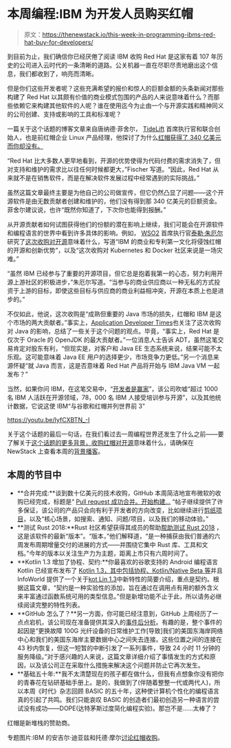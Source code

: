 # 本周编程:IBM 为开发人员购买红帽

> 原文：<https://thenewstack.io/this-week-in-programming-ibms-red-hat-buy-for-developers/>

到目前为止，我们确信你已经厌倦了阅读 IBM 收购 Red Hat 是这家有着 107 年历史的公司进入云时代的一条清晰的道路。公关机器一直在尽职尽责地磨出这个信息，我们都收到了，响亮而清晰。

但是你们这些开发者呢？这些充满希望的报价和惊人的巨额金额的头条新闻对那些构建了 Red Hat 以其颇有价值的商业模式包围的产品的人来说意味着什么？而那些依赖它来构建其他软件的人呢？谁在使用迄今为止由一个与开源实践和精神同义的公司创建、支持或影响的工具和标准呢？

一篇关于这个话题的博客文章来自唐纳德·菲舍尔， [TideLift](https://tidelift.com/) 首席执行官和联合创始人，也是前红帽企业 Linux 产品经理，他探讨了为什么[红帽获得了 340 亿美元而你却没有。](https://blog.tidelift.com/open-source-creators-red-hat-got-34-billion-and-you-got-0.-heres-why)

“Red Hat 比大多数人更早地看到，开源的优势使得为代码付费的需求消失了，但对支持和维护的需求比以往任何时候都更大，”Fischer 写道。“因此，Red Hat 从来就不是在销售软件，而是在解决软件发展过程中经常遇到的实际挑战。”

虽然这篇文章最终主要是为他自己的公司做宣传，但它仍然凸显了问题——这个开源软件是由无数贡献者创建和维护的，他们没有得到那 340 亿美元的巨额资金。菲舍尔建议说，也许“既然你知道了，下次你也能得到报酬。”

从开源贡献者如何试图获得他们的份额的潜在影响上继续，我们可能会在开源软件和编程语言的世界中看到许多具体的影响。例如， [WSO2](https://wso2.com/) 首席执行官[泰勒·朱厄尔](https://www.linkedin.com/in/tylerjewell/)研究了[这次收购对开源](https://blog.usejournal.com/ibm-acquires-red-hat-what-this-means-for-open-source-d236d680da5b)意味着什么，写道“IBM 的商业和专利第一文化将侵蚀红帽的开源和创新优势”，以及“这次收购对 Kubernetes 和 Docker 社区来说是一场灾难。”

“虽然 IBM 已经参与了重要的开源项目，但它总是抱着我第一的心态，努力利用开源上游社区的积极进步，”朱厄尔写道。“当参与的商业供应商以一种无私的方式投资于上游的目标，即使这些目标与供应商的商业利益相冲突，开源在本质上也是进步的。”

不仅如此，他说，这次收购是“成熟但重要的 Java 市场的损失，红帽和 IBM 是这个市场的两大贡献者。”事实上，[Application Developer Times](https://adtmag.com/articles/2018/10/29/ibm-red-hat.aspx)也关注了这次收购对 Java 的影响，总结了一些关于这个问题的观点。毕竟，“事实上，Red Hat 是仅次于 Oracle 的 OpenJDK 的最大贡献者。”一位消息人士告诉 ADT，虽然这笔交易肯定对股东有利，“但现实是，对客户和 Java EE 生态系统来说，结果可能不太乐观。这可能意味着 Java EE 用户的选择更少，市场竞争力更低。”另一个消息来源怀疑“就 Java 而言，这是否意味着 Red Hat 产品将开始与 IBM Java VM 一起发布？”

当然，如果你问 IBM，在这笔交易中，“[开发者是赢家](https://developer.ibm.com/blogs/2018/10/28/ibm-and-red-hat-are-coming-together-and-developers-are-the-winners/)”，该公司吹嘘“超过 1000 名 IBM 人活跃在开源领域，78，000 名 IBM 人接受培训参与开源”，以及其他统计数据，它说这使 IBM“与谷歌和红帽并列世界前 3”

https://youtu.be/IyfCXBTN_-I

关于这个话题的最后一句话，在我们看过去一周编程世界还发生了什么之前——要了解关于[这个话题的更多背景，收购红帽对开源](https://thenewstack.io/what-ibms-purchase-of-red-hat-will-mean-for-open-source)意味着什么，请确保在 NewStack 上查看本周的[背景播客](https://thenewstack.io/tag/the-new-stack-context/)。

## 本周的节目中

*   **合并完成:**谈到数十亿美元的技术收购，GitHub 本周简洁地宣布微软的收购已经完成，标题是“ [Pull request 成功合并。开始构建…](https://blog.github.com/2018-10-26-github-and-microsoft/) “帖子继续提供了许多保证，该公司的产品只会向有利于开发者的方向改变，比如继续进行[剪纸项目](https://blog.github.com/2018-08-28-announcing-paper-cuts/)，以及“核心场景，如搜索、通知、问题/项目，以及我们的移动体验。”
*   **测试 Rust 2018:**Rust 社区希望获得其成员的帮助[帮助测试 Rust 2018](https://blog.rust-lang.org/2018/10/30/help-test-rust-2018.html) ，这是该软件的最新“版本”。“版本，”他们解释道，“是一种捕获由我们普通的六周发布周期增量交付的进展的方式——并围绕它集中 Rust 库、工具和文档。”今年的版本以关注生产力为主题，距离上市只有六周时间了。
*   **Kotlin 1.3 增加了协程、契约:**你最喜欢的谷歌支持的 Android 编程语言 Kotlin 已经宣布发布了 [Kotlin 1.3，其中包括协程、Kotlin/Native Beta 等](https://blog.jetbrains.com/kotlin/2018/10/kotlin-1-3/)并且 InfoWorld 提供了一个关于[kot Lin 1.3](https://www.infoworld.com/article/3229958/application-development/whats-new-in-kotlin-13.html)中新特性的简要介绍，重点是契约。根据这篇文章，“契约是一种实验性的添加，旨在通过在调用点有用的额外含义来丰富通过函数系统可用的类型信息。”但是新增功能不止于此，所以请务必继续阅读完整的特性列表。
*   **GitHub 怎么了？**另一方面，你可能已经注意到，GitHub 上周经历了一点点宕机，该公司现在准备提供其深入的[事件后分析](https://blog.github.com/2018-10-30-oct21-post-incident-analysis/)。有趣的是，整个事件的起因是“更换故障 100G 光纤设备的日常维护工作[导致]我们的美国东海岸网络中心和我们的美国东海岸主要数据中心之间失去连接。这些位置之间的连接在 43 秒内恢复，但这一短暂的中断引发了一系列事件，导致 24 小时 11 分钟的服务降级。”对于感兴趣的人来说，这篇文章详细介绍了事情发生的方式和原因，以及该公司正在采取什么措施来解决这个问题并防止它再次发生。
*   **基础五十年:**我不太清楚现在的孩子都在做什么，但我有点想象你没有把你的青春花在钻研基础手册上。是的，我做到了(伴随着整整一代或两代人)，所以本周《时代》杂志回顾 BASIC 的五十年，这种使计算机个性化的编程语言真的引起了共鸣。我们只能哀叹 BASIC 的创造者们最初创造另一种语言的尝试没有成功——DOPE(达特茅斯过度简化编程实验)。那岂不是……太棒了？

红帽是新堆栈的赞助商。

专题图片:IBM 的安吉尔·迪亚兹和托德·摩尔[讨论红帽收购](https://youtu.be/IyfCXBTN_-I)。

<svg xmlns:xlink="http://www.w3.org/1999/xlink" viewBox="0 0 68 31" version="1.1"><title>Group</title> <desc>Created with Sketch.</desc></svg>